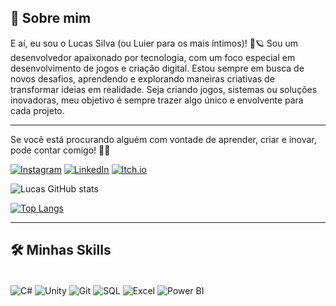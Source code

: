 ## 🌟 **Sobre mim**
E aí, eu sou o Lucas Silva (ou Luier para os mais íntimos)! 🚀🪐
Sou um desenvolvedor apaixonado por tecnologia, com um foco especial em desenvolvimento de jogos e criação digital. Estou sempre em busca de novos desafios, aprendendo e explorando maneiras criativas de transformar ideias em realidade. Seja criando jogos, sistemas ou soluções inovadoras, meu objetivo é sempre trazer algo único e envolvente para cada projeto.

---

Se você está procurando alguém com vontade de aprender, criar e inovar, pode contar comigo! 👾✨

[![Instagram](https://img.shields.io/badge/Instagram-E4405F?style=for-the-badge&logo=instagram&logoColor=white)](https://www.instagram.com/moonwyv3rn/)
[![LinkedIn](https://img.shields.io/badge/LinkedIn-0077B5?style=for-the-badge&logo=linkedin&logoColor=white)](https://www.linkedin.com/in/lucas-silva-48489a244/)
[![Itch.io](https://img.shields.io/badge/Itch.io-FA5C5C?style=for-the-badge&logo=itchdotio&logoColor=white)](https://lucasoliveiradasilva.itch.io)

![Lucas GitHub stats](https://github-readme-stats.vercel.app/api?username=Lucas&show_icons=true&theme=dark&title_color=ffffff&icon_color=00FFFF&text_color=ffffff&bg_color=282a36)

[![Top Langs](https://github-readme-stats.vercel.app/api/top-langs/?username=lucasoliveiradasilva&layout=compact&theme=radical&title_color=ffffff&icon_color=ff007f&text_color=ffffff&bg_color=282a36&langs_count=5&custom_title=Most%20Used%20Languages&C%23=7D3C98&HTML=00FFFF&HLSL=FF00FF&CSS=00FF00)](https://github.com/lucasoliveiradasilva/github-readme-stats)

---

## 🛠️ **Minhas Skills**

<div style="display: inline_block"><br/>
  <img align="center" alt="C#" src="https://img.shields.io/badge/C%23-239120?style=for-the-badge&logo=c-sharp&logoColor=white"/>
  <img align="center" alt="Unity" src="https://img.shields.io/badge/Unity-100000?style=for-the-badge&logo=unity&logoColor=white"/>
  <img align="center" alt="Git" src="https://img.shields.io/badge/GIT-E44C30?style=for-the-badge&logo=git&logoColor=white"/>
  <img align="center" alt="SQL" src="https://img.shields.io/badge/SQL-003B57?style=for-the-badge&logo=microsoft-sql-server&logoColor=white"/>
  <img align="center" alt="Excel" src="https://img.shields.io/badge/Excel-217346?style=for-the-badge&logo=microsoft-excel&logoColor=white"/>
  <img align="center" alt="Power BI" src="https://img.shields.io/badge/Power%20BI-F2C811?style=for-the-badge&logo=microsoft-powerbi&logoColor=white"/>
</div><br/>
